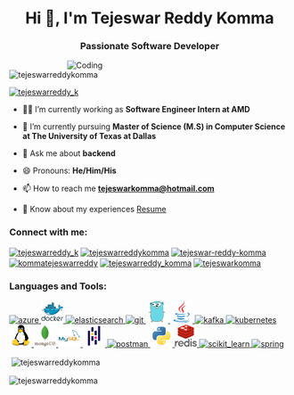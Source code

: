 <!--
**tejeswarreddykomma/tejeswarreddykomma** is a ✨ _special_ ✨ repository because its `README.md` (this file) appears on your GitHub profile.

Here are some ideas to get you started:

- 🔭 I’m currently working on ...
- 🌱 I’m currently learning ...
- 👯 I’m looking to collaborate on ...
- 🤔 I’m looking for help with ...
- 💬 Ask me about ...
- 📫 How to reach me: ...
- 😄 Pronouns: ...
- ⚡ Fun fact: ...
-->

<h1 align="center">Hi 👋, I'm Tejeswar Reddy Komma</h1>
<h3 align="center">Passionate Software Developer</h3>
<img align="right" alt="Coding" width="400" src="https://static.vecteezy.com/system/resources/previews/009/160/151/non_2x/man-analyzing-programming-language-data-free-vector.jpg">
<p align="left"> <img src="https://komarev.com/ghpvc/?username=tejeswarreddykomma&label=Profile%20views&color=0e75b6&style=flat" alt="tejeswarreddykomma" /> </p>

<p align="left"> <a href="https://twitter.com/tejeswarreddy_k" target="blank"><img src="https://img.shields.io/twitter/follow/tejeswarreddy_k?logo=twitter&style=for-the-badge" alt="tejeswarreddy_k" /></a> </p>

- 👨‍💻 I’m currently working as **Software Engineer Intern at AMD**

- 🌱 I’m currently pursuing **Master of Science (M.S) in Computer Science at The University of Texas at Dallas**

- 💬 Ask me about **backend**

- 😄 Pronouns: **He/Him/His**

- 📫 How to reach me **tejeswarkomma@hotmail.com**

- 📄 Know about my experiences [Resume](https://drive.google.com/file/d/1ABlpnh2YjfgT8NVcAjgDnnt5A9T-sb5S/view)

<h3 align="left">Connect with me:</h3>
<p align="left">
<a href="https://twitter.com/tejeswarreddy_k" target="blank"><img align="center" src="https://raw.githubusercontent.com/rahuldkjain/github-profile-readme-generator/master/src/images/icons/Social/twitter.svg" alt="tejeswarreddy_k" height="30" width="40" /></a>
<a href="https://linkedin.com/in/tejeswarreddykomma" target="blank"><img align="center" src="https://raw.githubusercontent.com/rahuldkjain/github-profile-readme-generator/master/src/images/icons/Social/linked-in-alt.svg" alt="tejeswarreddykomma" height="30" width="40" /></a>
<a href="https://stackoverflow.com/users/17397885/tejeswar-reddy-komma" target="blank"><img align="center" src="https://raw.githubusercontent.com/rahuldkjain/github-profile-readme-generator/master/src/images/icons/Social/stack-overflow.svg" alt="tejeswar-reddy-komma" height="30" width="40" /></a>
<a href="https://fb.com/kommatejeswarreddy" target="blank"><img align="center" src="https://raw.githubusercontent.com/rahuldkjain/github-profile-readme-generator/master/src/images/icons/Social/facebook.svg" alt="kommatejeswarreddy" height="30" width="40" /></a>
<a href="https://instagram.com/tejeswarreddy_komma" target="blank"><img align="center" src="https://raw.githubusercontent.com/rahuldkjain/github-profile-readme-generator/master/src/images/icons/Social/instagram.svg" alt="tejeswarreddy_komma" height="30" width="40" /></a>
<a href="https://www.leetcode.com/tejeswarkomma" target="blank"><img align="center" src="https://raw.githubusercontent.com/rahuldkjain/github-profile-readme-generator/master/src/images/icons/Social/leet-code.svg" alt="tejeswarkomma" height="30" width="40" /></a>
</p>

<h3 align="left">Languages and Tools:</h3>
<p align="left"> <a href="https://azure.microsoft.com/en-in/" target="_blank" rel="noreferrer"> <img src="https://www.vectorlogo.zone/logos/microsoft_azure/microsoft_azure-icon.svg" alt="azure" width="40" height="40"/> </a> <a href="https://www.docker.com/" target="_blank" rel="noreferrer"> <img src="https://raw.githubusercontent.com/devicons/devicon/master/icons/docker/docker-original-wordmark.svg" alt="docker" width="40" height="40"/> </a> <a href="https://www.elastic.co" target="_blank" rel="noreferrer"> <img src="https://www.vectorlogo.zone/logos/elastic/elastic-icon.svg" alt="elasticsearch" width="40" height="40"/> </a> <a href="https://git-scm.com/" target="_blank" rel="noreferrer"> <img src="https://www.vectorlogo.zone/logos/git-scm/git-scm-icon.svg" alt="git" width="40" height="40"/> </a> <a href="https://golang.org" target="_blank" rel="noreferrer"> <img src="https://raw.githubusercontent.com/devicons/devicon/master/icons/go/go-original.svg" alt="go" width="40" height="40"/> </a> <a href="https://www.java.com" target="_blank" rel="noreferrer"> <img src="https://raw.githubusercontent.com/devicons/devicon/master/icons/java/java-original.svg" alt="java" width="40" height="40"/> </a> <a href="https://kafka.apache.org/" target="_blank" rel="noreferrer"> <img src="https://www.vectorlogo.zone/logos/apache_kafka/apache_kafka-icon.svg" alt="kafka" width="40" height="40"/> </a> <a href="https://kubernetes.io" target="_blank" rel="noreferrer"> <img src="https://www.vectorlogo.zone/logos/kubernetes/kubernetes-icon.svg" alt="kubernetes" width="40" height="40"/> </a> <a href="https://www.linux.org/" target="_blank" rel="noreferrer"> <img src="https://raw.githubusercontent.com/devicons/devicon/master/icons/linux/linux-original.svg" alt="linux" width="40" height="40"/> </a> <a href="https://www.mongodb.com/" target="_blank" rel="noreferrer"> <img src="https://raw.githubusercontent.com/devicons/devicon/master/icons/mongodb/mongodb-original-wordmark.svg" alt="mongodb" width="40" height="40"/> </a> <a href="https://www.mysql.com/" target="_blank" rel="noreferrer"> <img src="https://raw.githubusercontent.com/devicons/devicon/master/icons/mysql/mysql-original-wordmark.svg" alt="mysql" width="40" height="40"/> </a> <a href="https://pandas.pydata.org/" target="_blank" rel="noreferrer"> <img src="https://raw.githubusercontent.com/devicons/devicon/2ae2a900d2f041da66e950e4d48052658d850630/icons/pandas/pandas-original.svg" alt="pandas" width="40" height="40"/> </a> <a href="https://postman.com" target="_blank" rel="noreferrer"> <img src="https://www.vectorlogo.zone/logos/getpostman/getpostman-icon.svg" alt="postman" width="40" height="40"/> </a> <a href="https://www.python.org" target="_blank" rel="noreferrer"> <img src="https://raw.githubusercontent.com/devicons/devicon/master/icons/python/python-original.svg" alt="python" width="40" height="40"/> </a> <a href="https://redis.io" target="_blank" rel="noreferrer"> <img src="https://raw.githubusercontent.com/devicons/devicon/master/icons/redis/redis-original-wordmark.svg" alt="redis" width="40" height="40"/> </a> <a href="https://scikit-learn.org/" target="_blank" rel="noreferrer"> <img src="https://upload.wikimedia.org/wikipedia/commons/0/05/Scikit_learn_logo_small.svg" alt="scikit_learn" width="40" height="40"/> </a> <a href="https://spring.io/" target="_blank" rel="noreferrer"> <img src="https://www.vectorlogo.zone/logos/springio/springio-icon.svg" alt="spring" width="40" height="40"/> </a> </p>


<p>&nbsp;<img align="center" src="https://github-readme-stats.vercel.app/api?username=tejeswarreddykomma&show_icons=true&locale=en" alt="tejeswarreddykomma" /></p>

<p><img align="center" src="https://github-readme-streak-stats.herokuapp.com/?user=tejeswarreddykomma&" alt="tejeswarreddykomma" /></p>
